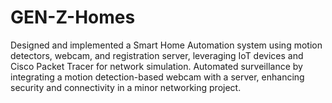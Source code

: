 # GEN-Z-Homes
Designed and implemented a Smart Home Automation system using motion detectors, webcam, and registration server, leveraging IoT devices and Cisco Packet Tracer for network simulation. Automated surveillance by integrating a motion detection-based webcam with a server, enhancing security and connectivity in a minor networking project.
